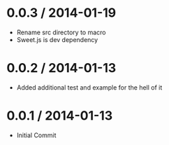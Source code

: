 0.0.3 / 2014-01-19
==================

* Rename src directory to macro
* Sweet.js is dev dependency


0.0.2 / 2014-01-13
==================

* Added additional test and example for the hell of it


0.0.1 / 2014-01-13
==================

* Initial Commit
